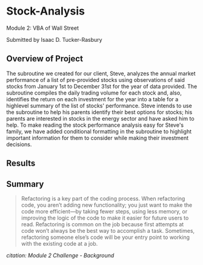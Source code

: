 # Stock-Analysis
Module 2: VBA of Wall Street

Submitted by Isaac D. Tucker-Rasbury

## Overview of Project
The subroutine we created for our client, Steve, analyzes the annual market performance of a list of pre-provided stocks using observations of said stocks from January 1st to December 31st for the year of data provided. The subroutine compiles the daily trading volume for each stock and, also, identifies the return on each investment for the year into a table for a highlevel summary of the list of stocks' performance. Steve intends to use the subroutine to help his parents identify their best options for stocks; his parents are interested in stocks in the energy sector and have asked him to help. To make reading the stock performance analysis easy for Steve's family, we have added conditional formatting in the subroutine to highlight important information for them to consider while making their investment decisions.

## Results


## Summary


> Refactoring is a key part of the coding process. When refactoring code, you aren’t adding new functionality; you just want to make the code more efficient—by taking fewer steps, using less memory, or improving the logic of the code to make it easier for future users to read. Refactoring is common on the job because first attempts at code won’t always be the best way to accomplish a task. Sometimes, refactoring someone else’s code will be your entry point to working with the existing code at a job.

_citation: Module 2 Challenge - Background_
